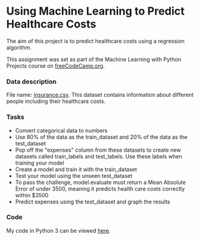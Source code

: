 # Using Machine Learning to Predict Healthcare Costs

The aim of this project is to predict healthcare costs using a regression algorithm.

This assignment was set as part of the Machine Learning with Python Projects course on [freeCodeCamp.org](https://www.freecodecamp.org/learn/machine-learning-with-python/machine-learning-with-python-projects/linear-regression-health-costs-calculator).

### Data description

File name: [insurance.csv](https://github.com/agolikova/Using-Machine-Learning-to-Predict-Healthcare-Costs/blob/main/insurance.csv). This dataset contains information about different people including their healthcare costs.

### Tasks

* Convert categorical data to numbers
* Use 80% of the data as the train_dataset and 20% of the data as the test_dataset
* Pop off the "expenses" column from these datasets to create new datasets called train_labels and test_labels. Use these labels when training your model
* Create a model and train it with the train_dataset
* Test your model using the unseen test_dataset
* To pass the challenge, model.evaluate must return a Mean Absolute Error of under 3500, meaning it predicts health care costs correctly within $3500
* Predict expenses using the test_dataset and graph the results

### Code

My code in Python 3 can be viewed [here](https://github.com/agolikova/Using-Machine-Learning-to-Predict-Healthcare-Costs/blob/main/Model.ipynb).
